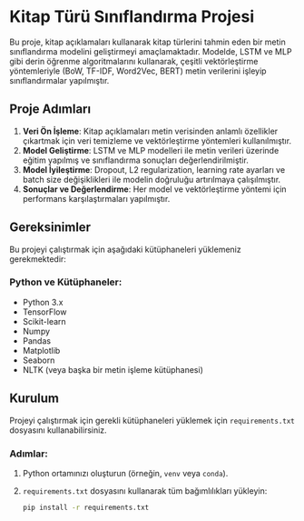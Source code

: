 # Kitap Türü Sınıflandırma Projesi

Bu proje, kitap açıklamaları kullanarak kitap türlerini tahmin eden bir metin sınıflandırma modelini geliştirmeyi amaçlamaktadır. Modelde, LSTM ve MLP gibi derin öğrenme algoritmalarını kullanarak, çeşitli vektörleştirme yöntemleriyle (BoW, TF-IDF, Word2Vec, BERT) metin verilerini işleyip sınıflandırmalar yapılmıştır.

## Proje Adımları

1. **Veri Ön İşleme**: Kitap açıklamaları metin verisinden anlamlı özellikler çıkartmak için veri temizleme ve vektörleştirme yöntemleri kullanılmıştır.
2. **Model Geliştirme**: LSTM ve MLP modelleri ile metin verileri üzerinde eğitim yapılmış ve sınıflandırma sonuçları değerlendirilmiştir.
3. **Model İyileştirme**: Dropout, L2 regularization, learning rate ayarları ve batch size değişiklikleri ile modelin doğruluğu artırılmaya çalışılmıştır.
4. **Sonuçlar ve Değerlendirme**: Her model ve vektörleştirme yöntemi için performans karşılaştırmaları yapılmıştır.

## Gereksinimler

Bu projeyi çalıştırmak için aşağıdaki kütüphaneleri yüklemeniz gerekmektedir:

### Python ve Kütüphaneler:

- Python 3.x
- TensorFlow
- Scikit-learn
- Numpy
- Pandas
- Matplotlib
- Seaborn
- NLTK (veya başka bir metin işleme kütüphanesi)

## Kurulum

Projeyi çalıştırmak için gerekli kütüphaneleri yüklemek için `requirements.txt` dosyasını kullanabilirsiniz.

### Adımlar:

1. Python ortamınızı oluşturun (örneğin, `venv` veya `conda`).
2. `requirements.txt` dosyasını kullanarak tüm bağımlılıkları yükleyin:

   ```bash
   pip install -r requirements.txt
   ```
